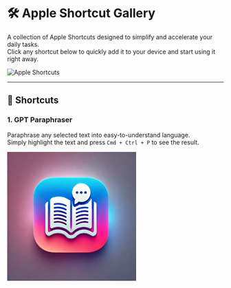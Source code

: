 # 🛠️ Apple Shortcut Gallery

A collection of Apple Shortcuts designed to simplify and accelerate your daily tasks.  
Click any shortcut below to quickly add it to your device and start using it right away.

<img src="https://cdn.jim-nielsen.com/ios/1024/shortcuts-2018-10-03.png?rf=1024" alt="Apple Shortcuts" width="300" height="300">

---

## 🚀 Shortcuts

### 1. **GPT Paraphraser**  
Paraphrase any selected text into easy-to-understand language.  
Simply highlight the text and press `Cmd + Ctrl + P` to see the result.

<a href="https://www.icloud.com/shortcuts/ff125294f2384b8f9a80ed205bd4e666">
  <img src="icons/GPT-Paraphraser.png" alt="GPT Paraphraser Icon" width="300" height="300">
</a>
